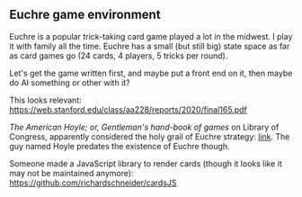 ## Euchre game environment
Euchre is a popular trick-taking card game played a lot in the midwest. I play it with family all the time. Euchre has a small (but still big) state space as far as card games go (24 cards, 4 players, 5 tricks per round).

Let's get the game written first, and maybe put a front end on it, then maybe do AI something or other with it?

This looks relevant: https://web.stanford.edu/class/aa228/reports/2020/final165.pdf

*The American Hoyle; or, Gentleman's hand-book of games* on Library of Congress, apparently considered the holy grail of Euchre strategy: [link](https://www.loc.gov/resource/dcmsiabooks.americanhoyleorg00dick_0/?sp=2&st=pdf&pdfPage=1). The guy named Hoyle predates the existence of Euchre though.

Someone made a JavaScript library to render cards (though it looks like it may not be maintained anymore): https://github.com/richardschneider/cardsJS
